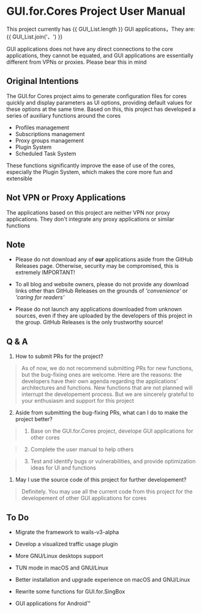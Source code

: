 <script setup>
import CheckBox from '/components/CheckBox'

const GUI_List = [
    'GUI.for.Clash',
    'GUI.for.SingBox'
]
</script>

# GUI.for.Cores Project User Manual

This project currently has {{ GUI_List.length }} GUI applications，They are: {{ GUI_List.join('、') }}

GUI applications does not have any direct connections to the core applications, they cannot be equated, and GUI applications are essentially different from VPNs or proxies. Please bear this in mind

## Original Intentions

The GUI.for Cores project aims to generate configuration files for cores quickly and display parameters as UI options, providing default values for these options at the same time. Based on this, this project has developed a series of auxiliary functions around the cores

- Profiles management
- Subscriptions management
- Proxy groups management
- Plugin System
- Scheduled Task System

These functions significantly improve the ease of use of the cores, especially the Plugin System, which makes the core more fun and extensible

## Not VPN or Proxy Applications

The applications based on this project are neither VPN nor proxy applications. They don't integrate any proxy applications or similar functions

## Note

- Please do not download any of **our** applications aside from the GitHub Releases page. Otherwise, security may be compromised, this is extremely IMPORTANT!

- To all blog and website owners, please do not provide any download links other than GitHub Releases on the grounds of _'convenience'_ or _'caring for readers'_

- Please do not launch any applications downloaded from unknown sources, even if they are uploaded by the developers of this project in the group. GitHub Releases is the only trustworthy source!

## Q & A

1. How to submit PRs for the project?

> As of now, we do not recommend submitting PRs for new functions, but the bug-fixing ones are welcome. Here are the reasons: the developers have their own agenda regarding the applications' architectures and functions. New functions that are not planned will interrupt the developement process. But we are sincerely grateful to your enthusiasm and support for this project

2. Aside from submitting the bug-fixing PRs, what can I do to make the project better?

> 1. Base on the GUI.for.Cores project, develope GUI applications for other cores

> 2. Complete the user manual to help others

> 3. Test and identify bugs or vulnerabilities, and provide optimization ideas for UI and functions

1. May I use the source code of this project for further developement?

> Definitely. You may use all the current code from this project for the developement of other GUI applications for cores

## To Do

- <CheckBox /> Migrate the framework to wails-v3-alpha

- <CheckBox /> Develop a visualized traffic usage plugin

- <CheckBox /> More GNU/Linux desktops support

- <CheckBox checked /> TUN mode in macOS and GNU/Linux

- <CheckBox /> Better installation and upgrade experience on macOS and GNU/Linux

- <CheckBox /> Rewrite some functions for GUI.for.SingBox

- <CheckBox /> GUI applications for Android™
